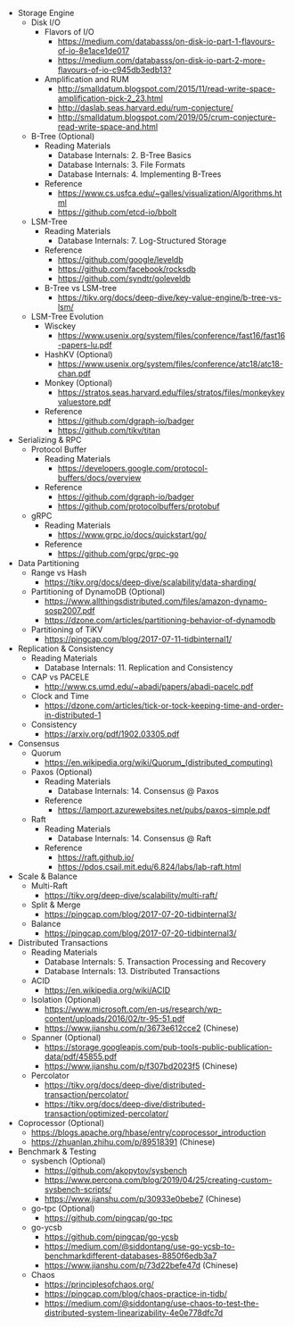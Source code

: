- Storage Engine
  - Disk I/O
    - Flavors of I/O
      - <https://medium.com/databasss/on-disk-io-part-1-flavours-of-io-8e1ace1de017>
      - <https://medium.com/databasss/on-disk-io-part-2-more-flavours-of-io-c945db3edb13?>
    - Amplification and RUM
      - <http://smalldatum.blogspot.com/2015/11/read-write-space-amplification-pick-2_23.html>
      - <http://daslab.seas.harvard.edu/rum-conjecture/>
      - <http://smalldatum.blogspot.com/2019/05/crum-conjecture-read-write-space-and.html>
  - B-Tree (Optional)
    - Reading Materials
      - Database Internals: 2. B-Tree Basics
      - Database Internals: 3. File Formats
      - Database Internals: 4. Implementing B-Trees
    - Reference
      - <https://www.cs.usfca.edu/~galles/visualization/Algorithms.html>
      - <https://github.com/etcd-io/bbolt>
  - LSM-Tree
    - Reading Materials
      - Database Internals: 7. Log-Structured Storage
    - Reference
      - <https://github.com/google/leveldb>
      - <https://github.com/facebook/rocksdb>
      - <https://github.com/syndtr/goleveldb>
    - B-Tree vs LSM-tree
      - <https://tikv.org/docs/deep-dive/key-value-engine/b-tree-vs-lsm/>
  - LSM-Tree Evolution
    - Wisckey
      - <https://www.usenix.org/system/files/conference/fast16/fast16-papers-lu.pdf>
    - HashKV (Optional)
      - <https://www.usenix.org/system/files/conference/atc18/atc18-chan.pdf>
    - Monkey (Optional)
      - <https://stratos.seas.harvard.edu/files/stratos/files/monkeykeyvaluestore.pdf>
    - Reference
      - <https://github.com/dgraph-io/badger>
      - <https://github.com/tikv/titan>
- Serializing & RPC
  - Protocol Buffer
    - Reading Materials
      - <https://developers.google.com/protocol-buffers/docs/overview>
    - Reference
      - <https://github.com/dgraph-io/badger>
      - <https://github.com/protocolbuffers/protobuf>
  - gRPC
    - Reading Materials
      - <https://www.grpc.io/docs/quickstart/go/>
    - Reference
      - <https://github.com/grpc/grpc-go>
- Data Partitioning
  - Range vs Hash
    - <https://tikv.org/docs/deep-dive/scalability/data-sharding/>
  - Partitioning of DynamoDB (Optional)
    - <https://www.allthingsdistributed.com/files/amazon-dynamo-sosp2007.pdf>
    - <https://dzone.com/articles/partitioning-behavior-of-dynamodb>
  - Partitioning of TiKV
    - <https://pingcap.com/blog/2017-07-11-tidbinternal1/>
- Replication & Consistency
  - Reading Materials
    - Database Internals: 11. Replication and Consistency
  - CAP vs PACELE
    - <http://www.cs.umd.edu/~abadi/papers/abadi-pacelc.pdf>
  - Clock and Time
    - <https://dzone.com/articles/tick-or-tock-keeping-time-and-order-in-distributed-1>
  - Consistency
    - <https://arxiv.org/pdf/1902.03305.pdf>
- Consensus
  - Quorum
    - <https://en.wikipedia.org/wiki/Quorum_(distributed_computing)>
  - Paxos (Optional)
    - Reading Materials
      - Database Internals: 14. Consensus @ Paxos
    - Reference
      - <https://lamport.azurewebsites.net/pubs/paxos-simple.pdf>
  - Raft
    - Reading Materials
      - Database Internals: 14. Consensus @ Raft
    - Reference
      - <https://raft.github.io/>
      - <https://pdos.csail.mit.edu/6.824/labs/lab-raft.html>
- Scale & Balance
  - Multi-Raft
    - <https://tikv.org/deep-dive/scalability/multi-raft/>
  - Split & Merge
    - <https://pingcap.com/blog/2017-07-20-tidbinternal3/>
  - Balance
    - <https://pingcap.com/blog/2017-07-20-tidbinternal3/>
- Distributed Transactions
  - Reading Materials
    - Database Internals: 5. Transaction Processing and Recovery
    - Database Internals: 13. Distributed Transactions
  - ACID
    - <https://en.wikipedia.org/wiki/ACID>
  - Isolation (Optional)
    - <https://www.microsoft.com/en-us/research/wp-content/uploads/2016/02/tr-95-51.pdf>
    - <https://www.jianshu.com/p/3673e612cce2> (Chinese)
  - Spanner (Optional)
    - <https://storage.googleapis.com/pub-tools-public-publication-data/pdf/45855.pdf>
    - <https://www.jianshu.com/p/f307bd2023f5> (Chinese)
  - Percolator
    - <https://tikv.org/docs/deep-dive/distributed-transaction/percolator/>
    - <https://tikv.org/docs/deep-dive/distributed-transaction/optimized-percolator/>
- Coprocessor (Optional)
  - <https://blogs.apache.org/hbase/entry/coprocessor_introduction>
  - <https://zhuanlan.zhihu.com/p/89518391> (Chinese)
- Benchmark & Testing
  - sysbench (Optional)
    - <https://github.com/akopytov/sysbench>
    - <https://www.percona.com/blog/2019/04/25/creating-custom-sysbench-scripts/>
    - <https://www.jianshu.com/p/30933e0bebe7> (Chinese)
  - go-tpc (Optional)
    - <https://github.com/pingcap/go-tpc>
  - go-ycsb
    - <https://github.com/pingcap/go-ycsb>
    - <https://medium.com/@siddontang/use-go-ycsb-to-benchmarkdifferent-databases-8850f6edb3a7>
    - <https://www.jianshu.com/p/73d22befe47d> (Chinese)
  - Chaos
    - <https://principlesofchaos.org/>
    - <https://pingcap.com/blog/chaos-practice-in-tidb/>
    - <https://medium.com/@siddontang/use-chaos-to-test-the-distributed-system-linearizability-4e0e778dfc7d>
